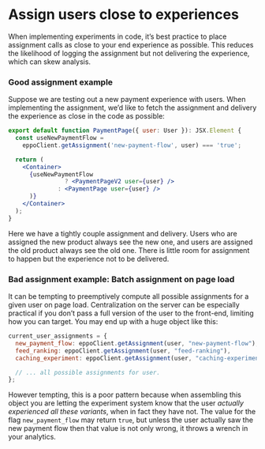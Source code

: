 # Assign users close to experiences

When implementing experiments in code, it’s best practice to place assignment calls as close to your end experience as possible. This reduces the likelihood of logging the assignment but not delivering the experience, which can skew analysis.

### Good assignment example

Suppose we are testing out a new payment experience with users. When implementing the assignment, we’d like to fetch the assignment and delivery the experience as close in the code as possible:

```jsx
export default function PaymentPage({ user: User }): JSX.Element {
  const useNewPaymentFlow =
    eppoClient.getAssignment('new-payment-flow', user) === 'true';

  return (
    <Container>
      {useNewPaymentFlow
				? <PaymentPageV2 user={user} />
			  : <PaymentPage user={user} />
      )}
    </Container>
  );
}
```

Here we have a tightly couple assignment and delivery. Users who are assigned the new product always see the new one, and users are assigned the old product always see the old one. There is little room for assignment to happen but the experience not to be delivered.

### Bad assignment example: Batch assignment on page load

It can be tempting to preemptively compute all possible assignments for a given user on page load. Centralization on the server can be especially practical if you don’t pass a full version of the user to the front-end, limiting how you can target. You may end up with a huge object like this:

```jsx
current_user_assignments = {
  new_payment_flow: eppoClient.getAssignment(user, "new-payment-flow"),
  feed_ranking: eppoClient.getAssignment(user, "feed-ranking"),
  caching_experiment: eppoClient.getAssignment(user, "caching-experiment"),

  // ... all possible assignments for user.
};
```

However tempting, this is a poor pattern because when assembling this object you are letting the experiment system know that the user _actually experienced all these variants_, when in fact they have not. The value for the flag `new_payment_flow` may return `true`, but unless the user actually saw the new payment flow then that value is not only wrong, it throws a wrench in your analytics.
